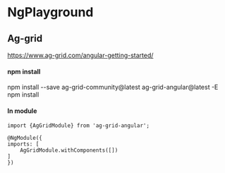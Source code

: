# NgPlayground

## Ag-grid
https://www.ag-grid.com/angular-getting-started/  

#### npm install
npm install --save ag-grid-community@latest ag-grid-angular@latest -E  
npm install

#### In module
```
import {AgGridModule} from 'ag-grid-angular';

@NgModule({
imports: [
    AgGridModule.withComponents([])
]
})
```

